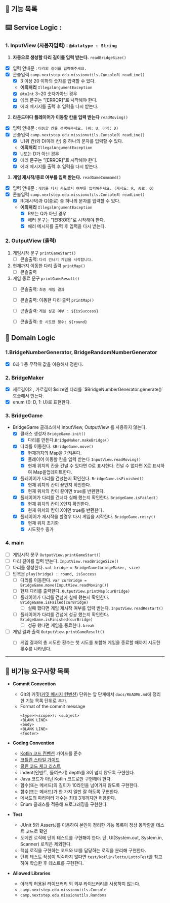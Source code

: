 ## 🚀 기능 목록

## ⌨️ Service Logic :
### 1. InputView (사용자입력) : `@datatype : String`
1. **자동으로 생성할 다리 길이를 입력 받는다.** `readBridgeSize()`
  - [x] 입력 안내문 : `다리의 길이를 입력해주세요.`
  - [x] 콘솔입력 `camp.nextstep.edu.missionutils.Console의 readLine()`
    - [x] 3 이상 20 이하의 숫자를 입력할 수 있다.
    - **예외처리** `IllegalArgumentException`
    - [x] `@toInt` 3~20 숫자가아닌 경우
    - [x] 에러 문구는 "[ERROR]"로 시작해야 한다.
    - [x] 에러 메시지를 출력 후 입력을 다시 받는다.

2. **라운드마다 플레이어가 이동할 칸을 입력 받는다** `readMoving()`
  - [x] 입력 안내문 : `이동할 칸을 선택해주세요. (위: U, 아래: D)`
  - [x] 콘솔입력 `camp.nextstep.edu.missionutils.Console의 readLine()`
    - [x] U(위 칸)와 D(아래 칸) 중 하나의 문자를 입력할 수 있다.
    - **예외처리** `IllegalArgumentException`
    - [x] U또는 D가 아닌 경우
    - [x] 에러 문구는 "[ERROR]"로 시작해야 한다.
    - [x] 에러 메시지를 출력 후 입력을 다시 받는다.
3. **게임 재시작/종료 여부를 입력 받는다.** `readGameCommand()`
  - [x] 입력 안내문 : `게임을 다시 시도할지 여부를 입력해주세요. (재시도: R, 종료: Q)
    `
  - [x] 콘솔입력 `camp.nextstep.edu.missionutils.Console의 readLine()`
    - [x] R(재시작)과 Q(종료) 중 하나의 문자를 입력할 수 있다. 
    - **예외처리** `IllegalArgumentException`
      - [x] R또는 Q가 아닌 경우
      - [x] 에러 문구는 "[ERROR]"로 시작해야 한다.
      - [x] 에러 메시지를 출력 후 입력을 다시 받는다.

### 2. OutputView (출력) 
1. 게임시작 문구 `printGameStart()`
   - [ ] 콘솔출력: `다리 건너기 게임을 시작합니다.`
2. 현재까지 이동한 다리 출력 `printMap()`
   - [ ] 콘솔출력
3. 게임 종료 문구 `printGameResult()`
   - [ ] 콘솔출력: `최종 게임 결과`
   - [ ] 콘솔출력: 이동한 다리 출력 `printMap()`
   - [ ] 콘솔출력: `게임 성공 여부 : ${isSuccess}`
   - [ ] 콘솔출력: `총 시도한 횟수: ${round}`


## 🧮 Domain Logic
### 1.BridgeNumberGenerator, BridgeRandomNumberGenerator
  - [x] 0과 1 중 무작위 값을 이용해서 정한다.
### 2. BridgeMaker
  - [x] 세로길이2 , 가로길이 $size인 다리를 `$BridgeNumberGenerator.generate()` 호출해서 만든다.
  - [x] enum {0: D, 1: U}로 표현한다.

### 3. BridgeGame
- BridgeGame 클래스에서 InputView, OutputView 를 사용하지 않는다.
  - [x] 클래스 생성자 `BridgeGame.init()`
    - [x] 다리를 만든다.`BridgeMaker.makeBridge()`
  - [x] 다리를 이동한다. `$BridgeGame.move()`
    - [x] 현재까지의 Map을 가져온다.
    - [x] 플레이어 이동할 칸을 입력 받는다 `InputView.readMoving()`
    - [x] 현재 위치의 칸을 건널 수 있다면 O로 표시한다. 건널 수 없다면 X로 표시하여 Map을업데이트한다.
  - [x] 플레이어가 다리를 건넜는지 확인한다. `BridgeGame.isFinished()` 
    - [x] 현재 위치의 칸이 끝인지 확인한다.
    - [x] 현재 위치의 칸이 끝이면 true를 반환한다.
  - [x] 플레이어가 다리를 건너다 실패 했는지 확인한다. `BridgeGame.isFailed()`
    - [x] 현재 위치의 칸이 X인지 확인한다.
    - [x] 현재 위치의 칸이 X이면 true를 반환한다.
  - [X] 플레이어가 재시작을 할경우 다시 게임을 시작한다. `BridgeGame.retry()`
    - [X] 현재 위치 초기화
    - [X] 시도횟수 증가

### 4. main
  - [ ] 게임시작 문구 `OutputView.printGameStart()`
  - [ ] 다리 길이를 입력 받는다. `InputView.readBridgeSize()`
  - [ ] 다리를 생성한다. `val bridge = BridgeGame(bridgeMaker, size)`
  - [ ] 반복문 `play(bridge) : round, isSuccess`
    - [ ] 다리를 이동한다. `var curBridge = BridgeGame.move(InputView.readMoving())`
    - [ ] 현재 다리를 출력한다. `OutputView.printMap(curBridge)`
    - [ ] 플레이어가 다리를 건넘에 실패 했는지 확인한다. `BridgeGame.isFailed(curBridge)`
        - [ ] 실패 했다면 게임 재시작 여부를 입력 받는다. `InputView.readRestart()`
    - [ ] 플레이어가 다리를 건넘에 성공 했는지 확인한다. `BridgeGame.isFinished(curBridge)`
        - [ ] 성공 했다면 게임을 종료한다. `break`
  - [ ] 게임 결과 출력 `OutputView.printGameResult()`
    - [ ] 게임 결과의 총 시도한 횟수는 첫 시도를 포함해 게임을 종료할 때까지 시도한 횟수를 나타낸다.



---
## 📌 비기능 요구사항 목록
- **Commit Convention**
  - Git의 커밋([커밋 메시지 컨벤션](https://gist.github.com/stephenparish/9941e89d80e2bc58a153)) 단위는 앞 단계에서 `docs/README.md`에 정리한 기능 목록 단위로 추가.
  - Format of the commit message
    ```
    <type>(<scope>): <subject>
    <BLANK LINE>
    <body>
    <BLANK LINE>
    <footer>
    ```

- **Coding Convention**
  - [Kotlin 코드 컨벤션](https://github.com/woowacourse/woowacourse-docs/tree/main/styleguide/kotlin) 가이드를 준수
  - [코틀린 스타일 가이드](https://developer.android.com/kotlin/style-guide?hl=ko)
  - [클린 코드 체크 리스트](https://github.com/woowacourse/woowacourse-docs/blob/main/cleancode/pr_checklist.md)
  - indent(인덴트, 들여쓰기) depth를 3이 넘지 않도록 구현한다.
  - Java 코드가 아닌 Kotlin 코드로만 구현해야 한다.
  - 함수(또는 메서드)의 길이가 10라인을 넘어가지 않도록 구현한다.
  - 함수(또는 메서드)가 한 가지 일만 잘 하도록 구현한다.
  - 메서드의 파라미터 개수는 최대 3개까지만 허용한다.
  - Enum 클래스를 적용해 프로그래밍을 구현한다.

- **Test**
  - JUnit 5와 AssertJ를 이용하여 본인이 정리한 기능 목록이 정상 동작함을 테스트 코드로 확인
  - 도메인 로직에 단위 테스트를 구현해야 한다. 단, UI(System.out, System.in, Scanner) 로직은 제외한다.
  - 핵심 로직을 구현하는 코드와 UI를 담당하는 로직을 분리해 구현한다.
  - 단위 테스트 작성이 익숙하지 않다면 `test/kotlin/lotto/LottoTest`를 참고하여 학습한 후 테스트를 구현한다.
- **Allowed Libraries**
  - 아래의 허용된 라이브러리 외 외부 라이브러리를 사용하지 않는다.
  - `camp.nextstep.edu.missionutils.Console`
  - `camp.nextstep.edu.missionutils.Randoms`